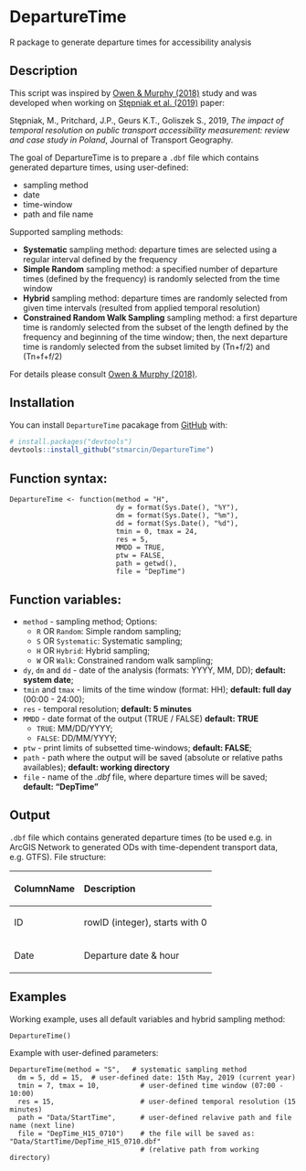 
<!-- README.md is generated from README.Rmd. Please edit that file -->

# DepartureTime

<!-- badges: start -->

<!-- badges: end -->

R package to generate departure times for accessibility analysis

## Description

This script was inspired by [Owen & Murphy
(2018)](https://trid.trb.org/view/1497217) study and was developed when
working on [Stępniak et
al. (2019)](https://doi.org/10.1016/j.jtrangeo.2019.01.007) paper:

Stępniak, M., Pritchard, J.P., Geurs K.T., Goliszek S., 2019, *The
impact of temporal resolution on public transport accessibility
measurement: review and case study in Poland*, Journal of Transport
Geography.

The goal of DepartureTime is to prepare a `.dbf` file which contains
generated departure times, using user-defined:

  - sampling method
  - date
  - time-window
  - path and file name

Supported sampling methods:

  - **Systematic** sampling method: departure times are selected using a
    regular interval defined by the frequency
  - **Simple Random** sampling method: a specified number of departure
    times (defined by the frequency) is randomly selected from the time
    window
  - **Hybrid** sampling method: departure times are randomly selected
    from given time intervals (resulted from applied temporal
    resolution)
  - **Constrained Random Walk Sampling** sampling method: a first
    departure time is randomly selected from the subset of the length
    defined by the frequency and beginning of the time window; then, the
    next departure time is randomly selected from the subset limited by
    \(Tn+f/2\) and \(Tn+f+f/2\)

For details please consult [Owen & Murphy
(2018)](https://trid.trb.org/view/1497217).

## Installation

You can install `DepartureTime` pacakage from
[GitHub](https://github.com/) with:

``` r
# install.packages("devtools")
devtools::install_github("stmarcin/DepartureTime")
```

## Function syntax:

    DepartureTime <- function(method = "H",
                              dy = format(Sys.Date(), "%Y"),  
                              dm = format(Sys.Date(), "%m"), 
                              dd = format(Sys.Date(), "%d"),
                              tmin = 0, tmax = 24,
                              res = 5,
                              MMDD = TRUE,
                              ptw = FALSE,
                              path = getwd(),
                              file = "DepTime")

## Function variables:

  - `method` - sampling method; Options:
      - `R` OR `Random`: Simple random sampling;
      - `S` OR `Systematic`: Systematic sampling;
      - `H` OR `Hybrid`: Hybrid sampling;
      - `W` OR `Walk`: Constrained random walk sampling;
  - `dy`, `dm` and `dd` - date of the analysis (formats: YYYY, MM, DD);
    **default: system date**;
  - `tmin` and `tmax` - limits of the time window (format: HH);
    **default: full day** (00:00 - 24:00);
  - `res` - temporal resolution; **default: 5 minutes**
  - `MMDD` - date format of the output (TRUE / FALSE) **default: TRUE**
      - `TRUE`: MM/DD/YYYY;
      - `FALSE`: DD/MM/YYYY;
  - `ptw` - print limits of subsetted time-windows; **default: FALSE**;
  - `path` - path where the output will be saved (absolute or relative
    paths availables); **default: working directory**
  - `file` - name of the *.dbf* file, where departure times will be
    saved; **default: “DepTime”**

## Output

`.dbf` file which contains generated departure times (to be used e.g. in
ArcGIS Network to generated ODs with time-dependent transport data,
e.g. GTFS). File
structure:

<table class="table" style="width: auto !important; margin-left: auto; margin-right: auto;">

<thead>

<tr>

<th style="text-align:left;">

ColumnName

</th>

<th style="text-align:left;">

Description

</th>

</tr>

</thead>

<tbody>

<tr>

<td style="text-align:left;">

ID

</td>

<td style="text-align:left;">

rowID (integer), starts with 0

</td>

</tr>

<tr>

<td style="text-align:left;">

Date

</td>

<td style="text-align:left;">

Departure date & hour

</td>

</tr>

</tbody>

</table>

## Examples

Working example, uses all default variables and hybrid sampling method:

    DepartureTime()

Example with user-defined parameters:

    DepartureTime(method = "S",   # systematic sampling method
      dm = 5, dd = 15,  # user-defined date: 15th May, 2019 (current year)
      tmin = 7, tmax = 10,          # user-defined time window (07:00 - 10:00)
      res = 15,                     # user-defined temporal resolution (15 minutes)
      path = "Data/StartTime",      # user-defined relavive path and file name (next line)
      file = "DepTime_H15_0710")    # the file will be saved as: "Data/StartTime/DepTime_H15_0710.dbf" 
                                    # (relative path from working directory)
